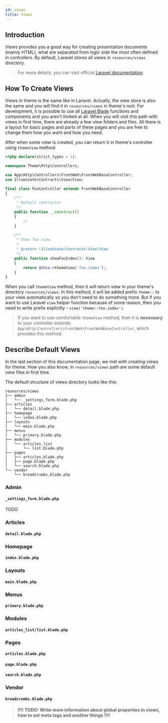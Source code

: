 ```yaml
---
id: views
title: Views
---
```


## Introduction

Views provides you a good way for creating presentation documents (mainly HTML), what are separated from logic side the most 
often defined in controllers. By default, Laravel stores all views in `resources/views` directory.

> For more details, you can visit official [Laravel documentation](https://laravel.com/docs/5.8/views)

## How To Create Views

Views in theme is the same like in Laravel. Actually, the view store is also the same and you will find it in `resources/views` in 
theme's root. For development, it is possible to use all [Laravel Blade](https://laravel.com/docs/5.8/blade) functions and components 
and you aren't limited at all. When you will visit this path with views in first time, there are already a few view folders and files. 
All there is a layout for basic pages and parts of these pages and you are free to change them how you want and how you need.

After when some view is created, you can return it in theme's controller using `themeView` method:
```php
<?php declare(strict_types = 1);

namespace Theme\Http\Controllers;

use App\Http\Controllers\FrontWeb\FrontWebBaseController;
use Illuminate\Contracts\View\View;

final class FooController extends FrontWebBaseController
{
    /**
     * Default contructor
     */
    public function __construct()
    {
        //
    }

    /**
     * Show foo view.
     *
     * @return \Illuminate\Contracts\View\View
     */
    public function showFooIndex(): View
    {
        return $this->themeView('foo.index');
    }
}
```
When you call `themeView` method, then it will return view in your theme's directory `resources/views`. In this method, it will be added prefix 
`theme::` to your view automatically so you don't need to do something more. But if you want to use Laravel `view` helper function because of 
some reason, then you need to write prefix explicitly - `view('theme::foo.index')`. 

> If you want to use comfortable `themeView` method, then it is **necessary** to your controller extends `App\Http\Controllers\FrontWeb\FrontWebBaseController`, 
which provides this method.

## Describe Default Views

In the last section of this documentation page, we met with creating views for theme. How you also know, in `resources/views` path 
are some default view files in first time.

The default structure of views directory looks like this:
```text
resources/views
├── admin
|   └── _settings_form.blade.php
├── articles
|   └── detail.blade.php
├── homepage
|   └── index.blade.php
├── layouts
|   └── main.blade.php
├── menus
|   └── primary.blade.php
├── modules
|   └── articles_list
|       └── list.blade.php
├── pages
|   ├── articles.blade.php
|   ├── page.blade.php
|   └── search.blade.php
└── vendor
    └── breadcrumbs.blade.php
```

### Admin 

#### `_settings_form.blade.php`

TODO

### Articles 

#### `detail.blade.php`

### Homepage 

#### `index.blade.php`

### Layouts 

#### `main.blade.php`

### Menus 

#### `primary.blade.php`

### Modules 

#### `articles_list/list.blade.php`

### Pages 

#### `articles.blade.php`
#### `page.blade.php`
#### `search.blade.php`

### Vendor 

#### `breadcrumbs.blade.php`

> **!!!! TODO: Write more information about global properties in views, how to set meta tags and another things !!!!**